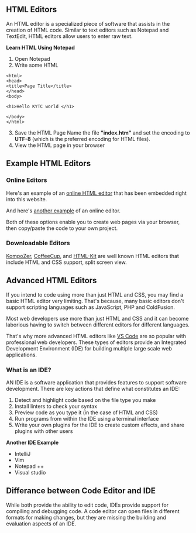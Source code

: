 
## HTML Editors 
An HTML editor is a specialized piece of software that assists in the creation of HTML code. Similar to text editors such as Notepad and TextEdit, HTML editors allow users to enter raw text.

**Learn HTML Using Notepad** 

 1. Open Notepad 
 2. Write some HTML 

```<!DOCTYPE html>
<html>
<head>
<title>Page Title</title>
</head>
<body>

<h1>Hello KYTC world </h1>

</body>
</html>
```
 3.  Save the HTML Page 
Name the file  **"index.htm"**  and set the encoding to  **UTF-8**  (which is the preferred encoding for HTML files).
 4. View the HTML page in your browser 

## Example HTML Editors

### Online Editors

Here's an example of an  [online HTML editor](https://www.tutorialspoint.com/online_html_editor.php)  that has been embedded right into this website.

And here's  [another example](https://www.quackit.com/html/online-html-editor/full/)  of an online editor.

Both of these options enable you to create web pages via your browser, then copy/paste the code to your own project.

### Downloadable Editors

[KompoZer](https://kompozer-web.de/en/),  [CoffeeCup](http://www.coffeecup.com/free-editor/), and  [HTML-Kit](http://www.htmlkit.com/)  are well known HTML editors that include HTML and CSS support, split screen view.
## Advanced HTML Editors

If you intend to code using more than just HTML and CSS, you may find a basic HTML editor very limiting. That's because, many basic editors don't support scripting languages such as JavaScript, PHP and ColdFusion.

Most web developers use more than just HTML and CSS and it can become laborious having to switch between different editors for different languages.

That's why more advanced HTML editors like  [VS Code](https://code.visualstudio.com/)  are so popular with professional web developers. These types of editors provide an Integrated Development Environment (IDE) for building multiple large scale web applications.

### What is an IDE?

AN IDE is a software application that provides features to support software development. There are key actions that define what constitutes an IDE:

1.  Detect and highlight code based on the file type you make
2.  Install linters to check your syntax
3.  Preview code as you type it (in the case of HTML and CSS)
4.  Run programs from within the IDE using a terminal interface
5.  Write your own plugins for the IDE to create custom effects, and share plugins with other users

**Another IDE Example**

 - IntelliJ
 - Vim
 - Notepad ++
 - Visual studio

## Differance between Code Editor and IDE

While both provide the ability to edit code, IDEs provide support for compiling and debugging code. A code editor can open files in different formats for making changes, but they are missing the building and evaluation aspects of an IDE.



 
